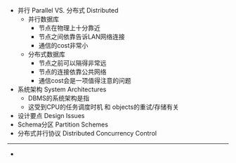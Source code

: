 - 并行 Parallel VS. 分布式 Distributed
	- 并行数据库
		- 节点在物理上十分靠近
		- 节点之间依靠告诉LAN网络连接
		- 通信的cost非常小
	- 分布式数据库
		- 节点之前可以隔得非常远
		- 节点的连接依靠公共网络
		- 通信cost会是一项值得注意的问题
- 系统架构 System Architectures
	- DBMS的系统架构是指
	- 这受到CPU的任务调度时机 和 objects的重试/存储有关
- 设计要点 Design Issues
- Schema分区 Partition Schemes
- 分布式并行协议 Distributed Concurrency Control
- ---
-